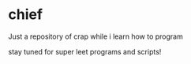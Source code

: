 # chief


Just a repository of crap while i learn how to program

stay tuned for super leet programs and scripts!
